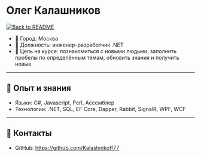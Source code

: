 # Олег Калашников

[![Back to README](https://img.shields.io/badge/⬅️-Back_to_README-blue)](../README.md)

- 📍 Город: Москва  
- 💼 Должность: инженер-разработчик .NET  
- 🎯 Цель на курсе: познакомиться с новыми людьми, заполнить пробелы по определённым темам, обновить знания и получить новые  

---

## 🔧 Опыт и знания
- Языки: C#, Javascript, Perl, Ассемблер
- Технологии: .NET, SQL, EF Core, Dapper, Rabbit, SignalR, WPF, WCF  

---

## 🔗 Контакты
- GitHub: https://github.com/Kalashnikoff77  
